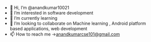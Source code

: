 - 👋 Hi, I’m @anandkumar10021
- 👀 I’m interested in software development
- 🌱 I’m currently learning 
- 💞️ I’m looking to collaborate on Machine learning , Android platform based applications, web development
- 📫 How to reach me ->anandkumarcse101@gmail.com

<!---
anandkumar10021/anandkumar10021 is a ✨ special ✨ repository because its `README.md` (this file) appears on your GitHub profile.
You can click the Preview link to take a look at your changes.
--->
